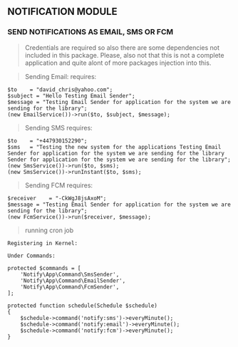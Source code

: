 ## NOTIFICATION MODULE 
### SEND NOTIFICATIONS AS EMAIL, SMS OR FCM
> Credentials are required so also there are some dependencies not included in this package. Please, also not that this is not a complete application and quite alont of more packages injection into this.

> Sending Email: requires:
```angular2html
$to    = "david_chris@yahoo.com";
$subject = "Hello Testing Email Sender";
$message = "Testing Email Sender for application for the system we are sending for the library";
(new EmailService())->run($to, $subject, $message);
```

> Sending SMS requires:
```angular2html
$to    = "+447930152290";
$sms   = "Testing the new system for the applications Testing Email Sender for application for the system we are sending for the library Sender for application for the system we are sending for the library";
(new SmsService())->run($to, $sms);
(new SmsService())->runInstant($to, $sms);
```

> Sending FCM requires:
```angular2html
$receiver    = "-CkWgJ8jsAxoM";
$message = "Testing Email Sender for application for the system we are sending for the library";
(new FcmService())->run($receiver, $message);
```

> running cron job

```angular2html
Registering in Kernel:

Under Commands:

protected $commands = [
    'Notify\App\Command\SmsSender',
    'Notify\App\Command\EmailSender',
    'Notify\App\Command\FcmSender',
];

protected function schedule(Schedule $schedule)
{
    $schedule->command('notify:sms')->everyMinute();
    $schedule->command('notify:email')->everyMinute();
    $schedule->command('notify:fcm')->everyMinute();
}
```

````angular2html

````